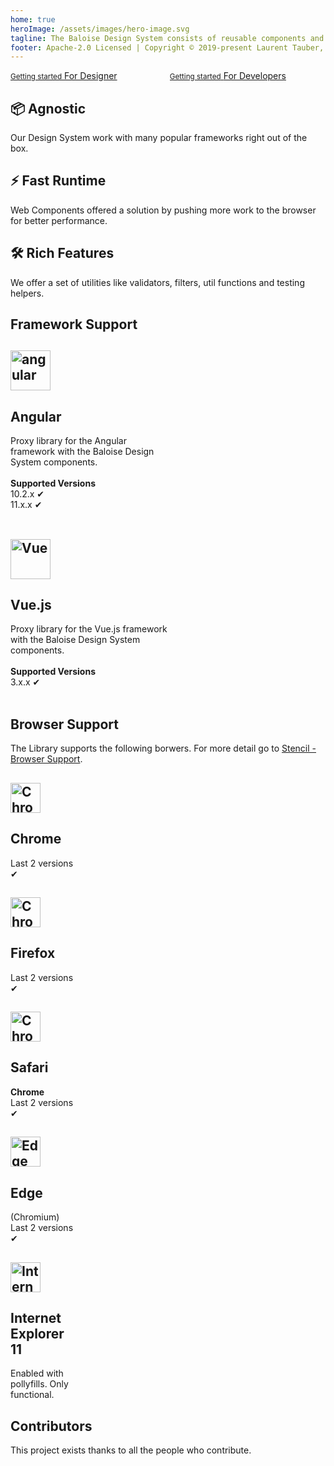 ```yaml
---
home: true
heroImage: /assets/images/hero-image.svg
tagline: The Baloise Design System consists of reusable components and a clearly defined visual style, that can be assembled together to build any number of applications.
footer: Apache-2.0 Licensed | Copyright © 2019-present Laurent Tauber, Gery Hirschfeld & Contributors
---
```


<div class="bal-app home-links">
  <div class="columns mt-2">
    <div class="column">
      <a href="/design/" class>
        <bal-icon name="nav-go-right" inverted></bal-icon>
        <small>Getting started</small>
        <span>For Designer</span>
      </a>
    </div>
    <div class="column">
      <a href="/components/" class>
        <bal-icon name="nav-go-right" inverted></bal-icon>
        <small>Getting started</small>
        <span>For Developers</span>
      </a>
    </div>
  </div>
</div>

<div class="features" style="border: none; margin-top: 0; padding-top: 0;">
  <div class="feature" >
    <h2>📦 Agnostic</h2>
    <p>Our Design System work with many popular frameworks right out of the box.</p>
  </div>
  <div class="feature" >
    <h2>⚡️ Fast Runtime</h2>
    <p>Web Components offered a solution by pushing more work to the browser for better performance.</p>
  </div>
  <div class="feature" >
    <h2>🛠️ Rich Features</h2>
    <p>We offer a set of utilities like validators, filters, util functions and testing helpers.</p>
  </div>
</div>

## Framework Support

<div class="features" style="border: none; margin-top: 0; padding-top: 0;">
   <div class="feature" style="flex-basis: 50%; max-width: 50%;">
    <h2><img style="width: 64px;" src="https://angular.io/assets/images/logos/angular/angular.svg" data-origin="https://angular.io/assets/images/logos/angular/angular.svg" alt="angular"></h2>
    <h2>Angular</h2>
    <p>Proxy library for the Angular framework with the Baloise Design System components.<br><br>
      <strong>Supported Versions</strong><br> 
      10.2.x ✔<br>
      11.x.x ✔<br><br>
    </p>
  </div>
  <div class="feature" style="flex-basis: 50%; max-width: 50%;">
    <h2><img style="width: 64px;" src="https://vuejs.org/images/logo.png" data-origin="https://vuejs.org/images/logo.png" alt="Vue"></h2>
    <h2>Vue.js</h2>
    <p>Proxy library for the Vue.js framework with the Baloise Design System components.<br><br>
      <strong>Supported Versions</strong><br>
      3.x.x ✔<br><br>
    </p>
  </div>
</div>

## Browser Support

The Library supports the following borwers. For more detail go to [Stencil - Browser Support](https://stenciljs.com/docs/browser-support).

<div class="features" style="border: none; margin-top: 0; padding-top: 0;">
  <div class="feature" style="flex-basis: 20%; max-width: 20%;">
    <h2><img style="width: 48px;" src="https://raw.githubusercontent.com/alrra/browser-logos/master/src/chrome/chrome_48x48.png"  alt="Chrome"></h2>
    <h2>Chrome</h2><p>Last 2 versions ✔</p>
  </div>
  <div class="feature" style="flex-basis: 20%; max-width: 20%;">
    <h2><img style="width: 48px;" src="https://raw.githubusercontent.com/alrra/browser-logos/master/src/firefox/firefox_48x48.png"  alt="Chrome"></h2>
    <h2>Firefox</h2><p>Last 2 versions ✔</p>
  </div>
  <div class="feature" style="flex-basis: 20%; max-width: 20%;">
    <h2><img style="width: 48px;" src="https://raw.githubusercontent.com/alrra/browser-logos/master/src/safari/safari_48x48.png"  alt="Chrome"></h2>
    <h2>Safari</h2><p><strong>Chrome</strong><br/>Last 2 versions ✔</p>
  </div>
  <div class="feature" style="flex-basis: 20%; max-width: 20%;">
    <h2><img style="width: 48px;" src="https://raw.githubusercontent.com/alrra/browser-logos/master/src/edge/edge_48x48.png"  alt="Edge"></h2>
    <h2>Edge</h2><p>(Chromium)<br/>Last 2 versions ✔</p>
  </div>
  <div class="feature" style="flex-basis: 20%; max-width: 20%;">
    <h2><img style="width: 48px;" src="https://raw.githubusercontent.com/alrra/browser-logos/main/src/archive/internet-explorer_9-11/internet-explorer_9-11_48x48.png"  alt="Internet Explorer 11"></h2>
    <h2>Internet Explorer 11</h2><p>Enabled with pollyfills. Only functional.</p>
  </div>
</div>

## Contributors

This project exists thanks to all the people who contribute.

<docs-contributors></docs-contributors>
